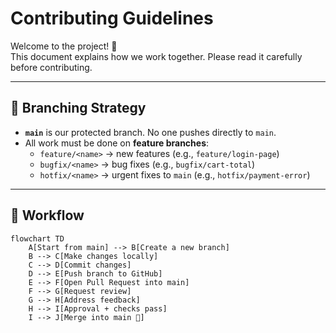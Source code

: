 # Contributing Guidelines

Welcome to the project! 🎉  
This document explains how we work together. Please read it carefully before contributing.

---

## 📌 Branching Strategy

- **`main`** is our protected branch. No one pushes directly to `main`.
- All work must be done on **feature branches**:
  - `feature/<name>` → new features (e.g., `feature/login-page`)
  - `bugfix/<name>` → bug fixes (e.g., `bugfix/cart-total`)
  - `hotfix/<name>` → urgent fixes to `main` (e.g., `hotfix/payment-error`)

---

## 🔄 Workflow

```mermaid
flowchart TD
    A[Start from main] --> B[Create a new branch]
    B --> C[Make changes locally]
    C --> D[Commit changes]
    D --> E[Push branch to GitHub]
    E --> F[Open Pull Request into main]
    F --> G[Request review]
    G --> H[Address feedback]
    H --> I[Approval + checks pass]
    I --> J[Merge into main 🎉]
```
